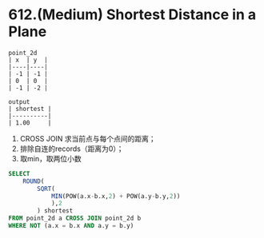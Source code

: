 # 612.(Medium) Shortest Distance in a Plane

```text
point_2d
| x  | y  |
|----|----|
| -1 | -1 |
| 0  | 0  |
| -1 | -2 |

output
| shortest |
|----------|
| 1.00     |
```

1. CROSS JOIN 求当前点与每个点间的距离；
2. 排除自连的records（距离为0）；
3. 取min，取两位小数

```sql
SELECT 
    ROUND(
        SQRT(
            MIN(POW(a.x-b.x,2) + POW(a.y-b.y,2))
            ),2
        ) shortest
FROM point_2d a CROSS JOIN point_2d b
WHERE NOT (a.x = b.x AND a.y = b.y)
```


